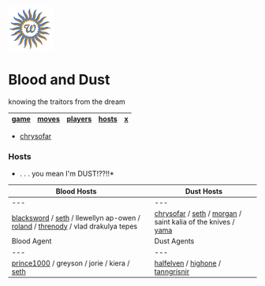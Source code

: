 ![wsun](assets/wsun.gif)

# Blood and Dust

knowing the traitors from the dream

|  [game](game.md)  |  [moves](moves.md)  |  [players](players.md)  |  [hosts](hosts.md)  |  [x](x.md)  | 
| ----------------- | ------------------- | ----------------------- | ------------------- | ----------- | 

- [chrysofar](chrysofar.md) 

### Hosts

* . . . you mean I'm DUST!??!!*

| Blood Hosts                                                                                                                              |   | Dust Hosts                                                                                                        | 
| ---------------------------------------------------------------------------------------------------------------------------------------- | - | ----------------------------------------------------------------------------------------------------------------- | 
|  ---                                                                                                                                     |   |  ---                                                                                                              | 
|  [blacksword](blacksword.md) / [seth](seth.md) / llewellyn ap-owen / [roland](roland.md) / [threnody](threnody.md) / vlad drakulya tepes |   |  [chrysofar](chrysofar.md) / [seth](seth.md) / [morgan](morgan.md) / saint kalia of the knives / [yama](yama.md)  | 
| Blood Agent                                                                                                                              |   | Dust Agents                                                                                                       | 
|  ---                                                                                                                                     |   |  ---                                                                                                              | 
|  [prince1000](prince1000.md) / greyson / jorie / kiera / [seth](seth.md)                                                                 |   |  [halfelven](halfelven.md) / [highone](highone.md) / [tanngrisnir](tanngrisnir.md)                                | 

 